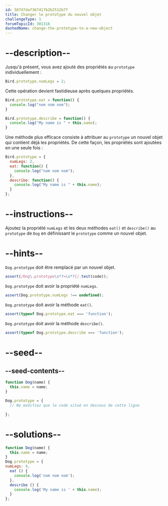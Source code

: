 ```yaml
---
id: 587d7daf367417b2b2512b7f
title: Changer le prototype du nouvel objet
challengeType: 1
forumTopicId: 301316
dashedName: change-the-prototype-to-a-new-object
---
```


# --description--

Jusqu'à présent, vous avez ajouté des propriétés au `prototype` individuellement :

```js
Bird.prototype.numLegs = 2;
```

Cette opération devient fastidieuse après quelques propriétés.

```js
Bird.prototype.eat = function() {
  console.log("nom nom nom");
}

Bird.prototype.describe = function() {
  console.log("My name is " + this.name);
}
```

Une méthode plus efficace consiste à attribuer au `prototype` un nouvel objet qui contient déjà les propriétés. De cette façon, les propriétés sont ajoutées en une seule fois :

```js
Bird.prototype = {
  numLegs: 2, 
  eat: function() {
    console.log("nom nom nom");
  },
  describe: function() {
    console.log("My name is " + this.name);
  }
};
```

# --instructions--

Ajoutez la propriété `numLegs` et les deux méthodes `eat()` et `describe()` au `prototype` de `Dog` en définissant le `prototype` comme un nouvel objet.

# --hints--

`Dog.prototype` doit être remplacé par un nouvel objet.

```js
assert(/Dog\.prototype\s*?=\s*?{/.test(code));
```

`Dog.prototype` doit avoir la propriété `numLegs`.

```js
assert(Dog.prototype.numLegs !== undefined);
```

`Dog.prototype` doit avoir la méthode `eat()`.

```js
assert(typeof Dog.prototype.eat === 'function');
```

`Dog.prototype` doit avoir la méthode `describe()`.

```js
assert(typeof Dog.prototype.describe === 'function');
```

# --seed--

## --seed-contents--

```js
function Dog(name) {
  this.name = name;
}

Dog.prototype = {
  // Ne modifiez que le code situé en dessous de cette ligne

};
```

# --solutions--

```js
function Dog(name) {
  this.name = name;
}
Dog.prototype = {
numLegs: 4,
  eat () {
    console.log('nom nom nom');
  },
  describe () {
    console.log('My name is ' + this.name);
  }
};
```
